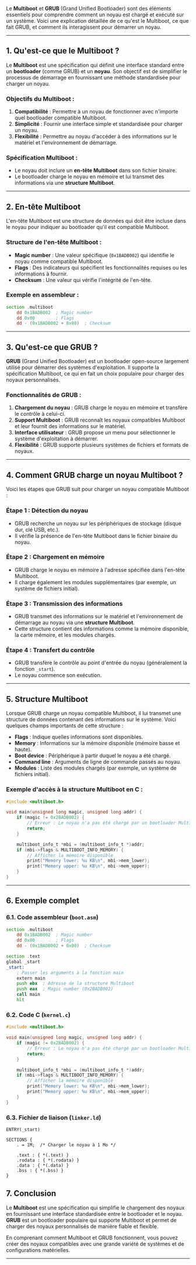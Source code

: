 Le **Multiboot** et **GRUB** (Grand Unified Bootloader) sont des éléments essentiels pour comprendre comment un noyau est chargé et exécuté sur un système. Voici une explication détaillée de ce qu'est le Multiboot, ce que fait GRUB, et comment ils interagissent pour démarrer un noyau.

---

## 1. Qu'est-ce que le Multiboot ?

Le **Multiboot** est une spécification qui définit une interface standard entre un **bootloader** (comme GRUB) et un **noyau**. Son objectif est de simplifier le processus de démarrage en fournissant une méthode standardisée pour charger un noyau.

### Objectifs du Multiboot :
1. **Compatibilité** : Permettre à un noyau de fonctionner avec n'importe quel bootloader compatible Multiboot.
2. **Simplicité** : Fournir une interface simple et standardisée pour charger un noyau.
3. **Flexibilité** : Permettre au noyau d'accéder à des informations sur le matériel et l'environnement de démarrage.

### Spécification Multiboot :
- Le noyau doit inclure un **en-tête Multiboot** dans son fichier binaire.
- Le bootloader charge le noyau en mémoire et lui transmet des informations via une **structure Multiboot**.

---

## 2. En-tête Multiboot

L'en-tête Multiboot est une structure de données qui doit être incluse dans le noyau pour indiquer au bootloader qu'il est compatible Multiboot.

### Structure de l'en-tête Multiboot :
- **Magic number** : Une valeur spécifique (`0x1BADB002`) qui identifie le noyau comme compatible Multiboot.
- **Flags** : Des indicateurs qui spécifient les fonctionnalités requises ou les informations à fournir.
- **Checksum** : Une valeur qui vérifie l'intégrité de l'en-tête.

### Exemple en assembleur :
```asm
section .multiboot
    dd 0x1BADB002  ; Magic number
    dd 0x00        ; Flags
    dd - (0x1BADB002 + 0x00)  ; Checksum
```

---

## 3. Qu'est-ce que GRUB ?

**GRUB** (Grand Unified Bootloader) est un bootloader open-source largement utilisé pour démarrer des systèmes d'exploitation. Il supporte la spécification Multiboot, ce qui en fait un choix populaire pour charger des noyaux personnalisés.

### Fonctionnalités de GRUB :
1. **Chargement du noyau** : GRUB charge le noyau en mémoire et transfère le contrôle à celui-ci.
2. **Support Multiboot** : GRUB reconnaît les noyaux compatibles Multiboot et leur fournit des informations sur le matériel.
3. **Interface utilisateur** : GRUB propose un menu pour sélectionner le système d'exploitation à démarrer.
4. **Flexibilité** : GRUB supporte plusieurs systèmes de fichiers et formats de noyaux.

---

## 4. Comment GRUB charge un noyau Multiboot ?

Voici les étapes que GRUB suit pour charger un noyau compatible Multiboot :

### Étape 1 : Détection du noyau
- GRUB recherche un noyau sur les périphériques de stockage (disque dur, clé USB, etc.).
- Il vérifie la présence de l'en-tête Multiboot dans le fichier binaire du noyau.

### Étape 2 : Chargement en mémoire
- GRUB charge le noyau en mémoire à l'adresse spécifiée dans l'en-tête Multiboot.
- Il charge également les modules supplémentaires (par exemple, un système de fichiers initial).

### Étape 3 : Transmission des informations
- GRUB transmet des informations sur le matériel et l'environnement de démarrage au noyau via une **structure Multiboot**.
- Cette structure contient des informations comme la mémoire disponible, la carte mémoire, et les modules chargés.

### Étape 4 : Transfert du contrôle
- GRUB transfère le contrôle au point d'entrée du noyau (généralement la fonction `_start`).
- Le noyau commence son exécution.

---

## 5. Structure Multiboot

Lorsque GRUB charge un noyau compatible Multiboot, il lui transmet une structure de données contenant des informations sur le système. Voici quelques champs importants de cette structure :

- **Flags** : Indique quelles informations sont disponibles.
- **Memory** : Informations sur la mémoire disponible (mémoire basse et haute).
- **Boot device** : Périphérique à partir duquel le noyau a été chargé.
- **Command line** : Arguments de ligne de commande passés au noyau.
- **Modules** : Liste des modules chargés (par exemple, un système de fichiers initial).

### Exemple d'accès à la structure Multiboot en C :
```c
#include <multiboot.h>

void main(unsigned long magic, unsigned long addr) {
    if (magic != 0x2BADB002) {
        // Erreur : Le noyau n'a pas été chargé par un bootloader Multiboot
        return;
    }

    multiboot_info_t *mbi = (multiboot_info_t *)addr;
    if (mbi->flags & MULTIBOOT_INFO_MEMORY) {
        // Afficher la mémoire disponible
        print("Memory lower: %u KB\n", mbi->mem_lower);
        print("Memory upper: %u KB\n", mbi->mem_upper);
    }
}
```

---

## 6. Exemple complet

### 6.1. Code assembleur (`boot.asm`)
```asm
section .multiboot
    dd 0x1BADB002  ; Magic number
    dd 0x00        ; Flags
    dd - (0x1BADB002 + 0x00)  ; Checksum

section .text
global _start
_start:
    ; Passer les arguments à la fonction main
    extern main
    push ebx  ; Adresse de la structure Multiboot
    push eax  ; Magic number (0x2BADB002)
    call main
    hlt
```

### 6.2. Code C (`kernel.c`)
```c
#include <multiboot.h>

void main(unsigned long magic, unsigned long addr) {
    if (magic != 0x2BADB002) {
        // Erreur : Le noyau n'a pas été chargé par un bootloader Multiboot
        return;
    }

    multiboot_info_t *mbi = (multiboot_info_t *)addr;
    if (mbi->flags & MULTIBOOT_INFO_MEMORY) {
        // Afficher la mémoire disponible
        print("Memory lower: %u KB\n", mbi->mem_lower);
        print("Memory upper: %u KB\n", mbi->mem_upper);
    }
}
```

### 6.3. Fichier de liaison (`linker.ld`)
```ld
ENTRY(_start)

SECTIONS {
    . = 1M;  /* Charger le noyau à 1 Mo */

    .text : { *(.text) }
    .rodata : { *(.rodata) }
    .data : { *(.data) }
    .bss : { *(.bss) }
}
```

## 7. Conclusion

Le **Multiboot** est une spécification qui simplifie le chargement des noyaux en fournissant une interface standardisée entre le bootloader et le noyau. **GRUB** est un bootloader populaire qui supporte Multiboot et permet de charger des noyaux personnalisés de manière fiable et flexible.

En comprenant comment Multiboot et GRUB fonctionnent, vous pouvez créer des noyaux compatibles avec une grande variété de systèmes et de configurations matérielles.

---